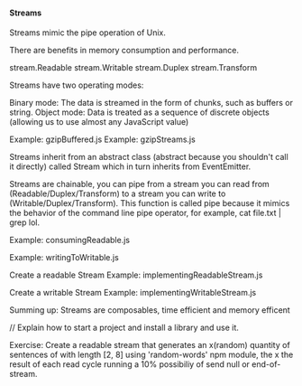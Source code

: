 #### Streams

Streams mimic the pipe operation of Unix.

There are benefits in memory consumption and performance.

stream.Readable
stream.Writable
stream.Duplex
stream.Transform

Streams have two operating modes:

Binary mode: The data is streamed in the form of chunks, such as buffers or string.
Object mode: Data is treated as a sequence of discrete objects (allowing us to use almost any JavaScript value)

Example: gzipBuffered.js
Example: gzipStreams.js

Streams inherit from an abstract class (abstract because you shouldn't call it directly) called Stream which in turn inherits from EventEmitter.

Streams are chainable, you can pipe from a stream you can read from (Readable/Duplex/Transform) to a stream you can write to (Writable/Duplex/Transform). This function is called pipe because it mimics the behavior of the command line pipe operator, for example, cat file.txt | grep lol.

Example: consumingReadable.js

Example: writingToWritable.js

Create a readable Stream
Example: implementingReadableStream.js

Create a writable Stream
Example: implementingWritableStream.js

Summing up: Streams are composables, time efficient and memory efficent

// Explain how to start a project and install a library and use it.

Exercise: Create a readable stream that generates an x(random) quantity of sentences of with length [2, 8] using 'random-words' npm module, the x the result of each read cycle running a 10% possibiliy of send null or end-of-stream.
